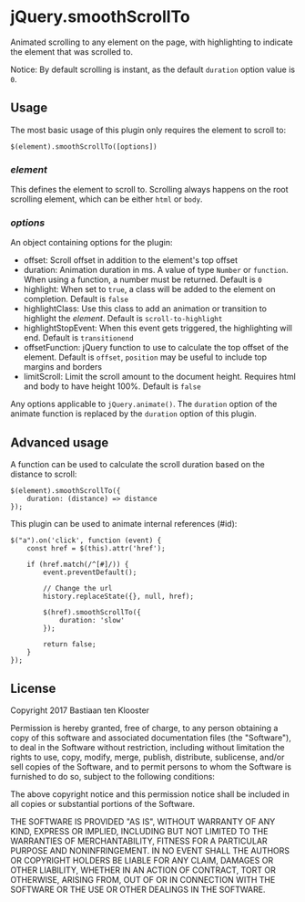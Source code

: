 # jQuery.smoothScrollTo

Animated scrolling to any element on the page, 
with highlighting to indicate the element that was scrolled to.

Notice: By default scrolling is instant, as the default `duration` option value is `0`.

## Usage

The most basic usage of this plugin only requires the element to scroll to:

`$(element).smoothScrollTo([options])`

### *element*

This defines the element to scroll to. Scrolling always happens on the root scrolling element, which can be either `html` or `body`.

### *options*

An object containing options for the plugin:

-   offset: Scroll offset in addition to the element's top offset
-   duration: Animation duration in ms. A value of type `Number` or `function`. When using a function, a number must be returned. Default is `0`
-   highlight: When set to `true`, a class will be added to the element on completion. Default is `false`
-   highlightClass: Use this class to add an animation or transition to highlight the *element*. Default is `scroll-to-highlight`
-   highlightStopEvent: When this event gets triggered, the highlighting will end. Default is `transitionend`
-   offsetFunction: jQuery function to use to calculate the top offset of the element. Default is `offset`, `position` may be useful to include top margins and borders
-   limitScroll: Limit the scroll amount to the document height. Requires html and body to have height 100%. Default is `false`

Any options applicable to `jQuery.animate()`. The `duration` option of the animate function is replaced by the `duration` option of this plugin.

## Advanced usage

A function can be used to calculate the scroll duration based on the distance to scroll:

```
$(element).smoothScrollTo({
    duration: (distance) => distance
});
```

This plugin can be used to animate internal references (#id):

```
$("a").on('click', function (event) {
    const href = $(this).attr('href');

    if (href.match(/^[#]/)) {
        event.preventDefault();
        
        // Change the url
        history.replaceState({}, null, href);
        
        $(href).smoothScrollTo({
            duration: 'slow'
        });
        
        return false;
    }
});
```

## License

Copyright 2017 Bastiaan ten Klooster

Permission is hereby granted, free of charge, to any person obtaining a copy of this software and associated documentation files (the "Software"), to deal in the Software without restriction, including without limitation the rights to use, copy, modify, merge, publish, distribute, sublicense, and/or sell copies of the Software, and to permit persons to whom the Software is furnished to do so, subject to the following conditions:

The above copyright notice and this permission notice shall be included in all copies or substantial portions of the Software.

THE SOFTWARE IS PROVIDED "AS IS", WITHOUT WARRANTY OF ANY KIND, EXPRESS OR IMPLIED, INCLUDING BUT NOT LIMITED TO THE WARRANTIES OF MERCHANTABILITY, FITNESS FOR A PARTICULAR PURPOSE AND NONINFRINGEMENT. IN NO EVENT SHALL THE AUTHORS OR COPYRIGHT HOLDERS BE LIABLE FOR ANY CLAIM, DAMAGES OR OTHER LIABILITY, WHETHER IN AN ACTION OF CONTRACT, TORT OR OTHERWISE, ARISING FROM, OUT OF OR IN CONNECTION WITH THE SOFTWARE OR THE USE OR OTHER DEALINGS IN THE SOFTWARE.
